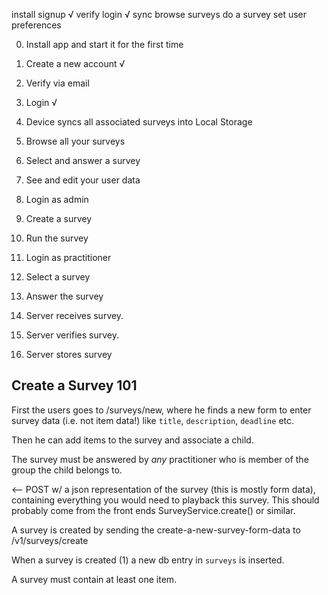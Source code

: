 
install
signup √
verify
login √
sync
browse surveys
do a survey
set user preferences

0. Install app and start it for the first time
1. Create a new account √
2. Verify via email
3. Login √
4. Device syncs all associated surveys into Local Storage
5. Browse all your surveys
6. Select and answer a survey
7. See and edit your user data

0. Login as admin
1. Create a survey
2. Run the survey

0. Login as practitioner
1. Select a survey
1. Answer the survey

0. Server receives survey.
1. Server verifies survey.
2. Server stores survey

Create a Survey 101
-------------------

First the users goes to /surveys/new, where he finds a new form to enter
survey data (i.e. not item data!) like `title`, `description`, `deadline`
etc.

Then he can add items to the survey and associate a child.

The survey must be answered by *any* practitioner who is member of the group
the child belongs to.

<-- POST w/ a json representation of the survey (this is mostly form data),
containing everything you would need to playback this survey. This should
probably come from the front ends SurveyService.create() or similar.

A survey is created by sending the create-a-new-survey-form-data to /v1/surveys/create

When a survey is created (1) a new db entry in `surveys` is inserted.

A survey must contain at least one item.
